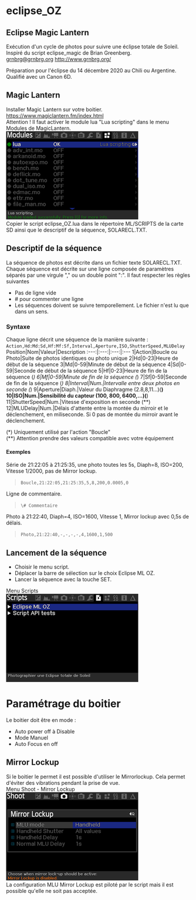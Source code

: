 # eclipse_OZ
## Eclipse Magic Lantern  

Exécution d'un cycle de photos pour suivre une éclipse totale de Soleil.  
Inspiré du script eclipse_magic de Brian Greenberg.  
grnbrg@grnbrg.org http://www.grnbrg.org/

Préparation pour l'éclipse du 14 décembre 2020 au Chili ou Argentine.  
Qualifié avec un Canon 6D.  
## Magic Lantern

Installer Magic Lantern sur votre boitier.  
https://www.magiclantern.fm/index.html  
Attention ! Il faut activer le module lua  "Lua scripting" dans le menu Modules de MagicLantern.  
![Menu Modules](./images/Modules.png)  
Copier le script eclipse_OZ.lua dans le répertoire ML/SCRIPTS de la carte SD ainsi que le descriptif de la séquence, SOLARECL.TXT.
## Descriptif de la séquence
La séquence de photos est décrite dans un fichier texte SOLARECL.TXT.  
Chaque séquence est décrite sur une ligne composée de paramètres séparés par une virgule "," ou un double point ":".
Il faut respecter les règles suivantes
* Pas de ligne vide
* \# pour commenter une ligne
* Les séquences doivent se suivre temporellement. Le fichier n'est lu que dans un sens. 
### Syntaxe
Chaque ligne décrit une séquence de la manière suivante :
`Action,Hd:Md:Sd,Hf:Mf:Sf,Interval,Aperture,ISO,ShutterSpeed,MLUDelay`
Position|Nom|Valeur|Description
:---:|:---:|:---:|:---
1|Action|Boucle ou Photo|Suite de photos identiques ou photo unique
2|Hd|0-23|Heure de début de la séquence
3|Md|0-59|Minute de début de la séquence
4|Sd|0-59|Seconde de début de la séquence
5|Hf|0-23|Heure de fin de la séquence (*)
6|Mf|0-59|Minute de fin de la séquence (*)
7|Sf|0-59|Seconde de fin de la séquence (*)
8|Interval|Num.|Intervalle entre deux photos en seconde (*)
9|Aperture|Diaph.|Valeur du Diaphragme (2.8,8,11...)(**)
10|ISO|Num.|Sensibilité du capteur (100, 800, 6400,...)(**)
11|ShutterSpeed|Num.|Vitesse d'exposition en seconde (**)
12|MLUDelay|Num.|Délais d'attente entre la montée du mirroir et le déclenchement, en miliseconde. Si 0 pas de montée du mirroir avant le déclenchement. 

(*) Uniquement utilisé par l'action "Boucle"  
(**) Attention prendre des valeurs compatible avec votre équipement
#### Exemples

Série de 21:22:05 à 21:25:35, une photo toutes les 5s, Diaph=8, ISO=200, Vitesse 1/2000, pas de Mirror lockup.  
>`Boucle,21:22:05,21:25:35,5,8,200,0.0005,0`  

Ligne de commentaire.  
>`\# Commentaire`  

Photo à 21:22:40, Diaph=4, ISO=1600, Vitesse 1, Mirror lockup avec 0,5s de délais.
>`Photo,21:22:40,-,-,-,-,4,1600,1,500`

## Lancement de la séquence
* Choisir le menu script.  
* Déplacer la barre de sélection sur le choix Eclipse ML OZ.  
* Lancer la séquence avec la touche SET.

Menu Scripts  
![Menu Scripts](./images/Scripts.png)

# Paramétrage du boitier
Le boitier doit être en mode :
* Auto power off à  Disable
* Mode Manuel
* Auto Focus en off

## Mirror Lockup
Si le boitier le permet il est possible d'utiliser le Mirrorlockup. Cela permet d'éviter des vibrations pendant la prise de vue.  
Menu Shoot - Mirror Lockup  
![Menu Shoot-Mirror-Lockup](./images/Shoot-MirrorLockup.png)  
La configuration MLU Mirror Lockup est piloté par le script mais il est possible qu'elle ne soit pas acceptée. 
